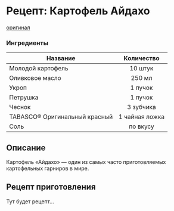 # Рецепт: Картофель Айдахо
[оригинал](https://eda.ru/recepty/osnovnye-blyuda/kartofel-ajdaho-30625)

### Ингредиенты
| Название        	| Количество    |
| -------------   	|:-------------:|
|Молодой картофель	|10 штук	|
|Оливковое масло	|250 мл	|
|Укроп	|1 пучок	|
|Петрушка	|1 пучок	|
|Чеснок	|3 зубчика	|
|TABASCO® Оригинальный красный 	| 1 чайная ложка	|
|Соль 	| по вкусу 	|

## Описание
Картофель «Айдахо» — один из самых часто приготовляемых картофельных гарниров в мире. 

## Рецепт приготовления
Тут будет рецепт...